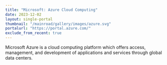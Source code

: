 ```yaml
---
title: "Microsoft: Azure Cloud Computing"
date: 2023-12-02
layout: single-portal
thumbnail: "/mainroad/gallery/images/azure.svg"
portalurl: "https://portal.azure.com/"
exclude_from_recent: true
---
```

Microsoft Azure is a cloud computing platform which offers access, management, and development of applications and services through global data centers.